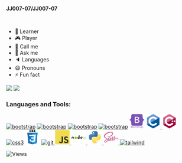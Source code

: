 **JJ007-07/JJ007-07**

<br/>

- 📘 Learner
- 🎮 Player
- 📱 Call me
- 💬 Ask me
- 🔈 Languages
- 😄 Pronouns
- ⚡ Fun fact
 
<img src="https://camo.githubusercontent.com/92cf0084ac9049296859d92f9caa4dc44e591d2c101885fadf1b829677adc6b1/68747470733a2f2f6769746875622d726561646d652d73746174732e76657263656c2e6170702f6170693f757365726e616d653d4a4a3030372d30372673686f775f69636f6e733d74727565267468656d653d68696768636f6e747261737426686964655f626f726465723d74727565" data-canonical-src="https://github-readme-stats.vercel.app/api?username=JJ007-07&amp;show_icons=true&amp;theme=highcontrast&amp;hide_border=true" style="max-width: 100%;"> <img src="https://camo.githubusercontent.com/2d1c8da3ca4706d40410951c504a3704faebe99d3481417fb5e78a9b95bfff09/68747470733a2f2f7468756d62732e6766796361742e636f6d2f457175616c57696c7465644561727468776f726d2d73697a655f726573747269637465642e676966" width="495px" data-canonical-src="https://thumbs.gfycat.com/EqualWiltedEarthworm-size_restricted.gif" style="max-width: 100%;">
<h3 align="left">Languages and Tools:</h3>
<p align="left" style="color:white"> 
  
<a href="https://www.java.com/es/" target="_blank" rel="noreferrer"> <img src="https://1000marcas.net/wp-content/uploads/2020/11/Java-logo.png" alt="bootstrap" width="60" height="40"/></a> <a href="https://www.mysql.com/" target="_blank" rel="noreferrer"> <img src="https://d1.awsstatic.com/asset-repository/products/amazon-rds/1024px-MySQL.ff87215b43fd7292af172e2a5d9b844217262571.png" alt="bootstrap" width="60" height="40"/></a> <a href="https://www.php.net/" target="_blank" rel="noreferrer"> <img src="https://upload.wikimedia.org/wikipedia/commons/thumb/2/27/PHP-logo.svg/1200px-PHP-logo.svg.png" alt="bootstrap" width="60" height="40"/></a> <a href="https://www.linux.org/" target="_blank" rel="noreferrer"> <img src="https://upload.wikimedia.org/wikipedia/commons/thumb/b/b0/NewTux.svg/300px-NewTux.svg.png" alt="bootstrap" width="40" height="40"/></a> <a href="https://getbootstrap.com" target="_blank" rel="noreferrer"> <img src="https://raw.githubusercontent.com/devicons/devicon/master/icons/bootstrap/bootstrap-plain-wordmark.svg" alt="bootstrap" width="40" height="40"/></a> <a href="https://www.cprogramming.com/" target="_blank" rel="noreferrer"> <img src="https://raw.githubusercontent.com/devicons/devicon/master/icons/c/c-original.svg" alt="c" width="40" height="40"/> </a> <a href="https://www.w3schools.com/cpp/" target="_blank" rel="noreferrer"> <img src="https://raw.githubusercontent.com/devicons/devicon/master/icons/cplusplus/cplusplus-original.svg" alt="cplusplus" width="40" height="40"/> </a>
<a href="https://developer.mozilla.org/es/docs/Learn/Getting_started_with_the_web/HTML_basics" target="_blank" rel="noreferrer"> <img src="https://upload.wikimedia.org/wikipedia/commons/thumb/6/61/HTML5_logo_and_wordmark.svg/1200px-HTML5_logo_and_wordmark.svg.png" alt="css3" width="40" height="40"/></a> <a href="https://www.w3schools.com/css/" target="_blank" rel="noreferrer"> <img src="https://raw.githubusercontent.com/devicons/devicon/master/icons/css3/css3-original-wordmark.svg" alt="css3" width="40" height="40"/></a> 
<a href="https://git-scm.com/" target="_blank" rel="noreferrer"> <img src="https://www.vectorlogo.zone/logos/git-scm/git-scm-icon.svg" alt="git" width="40" height="40"/> </a> <a href="https://developer.mozilla.org/en-US/docs/Web/JavaScript" target="_blank" rel="noreferrer"> <img src="https://raw.githubusercontent.com/devicons/devicon/master/icons/javascript/javascript-original.svg" alt="javascript" width="40" height="40"/> </a>
<a href="https://nodejs.org" target="_blank" rel="noreferrer"> <img src="https://raw.githubusercontent.com/devicons/devicon/master/icons/nodejs/nodejs-original-wordmark.svg" alt="nodejs" width="40" height="40"/> </a> <a href="https://www.python.org" target="_blank" rel="noreferrer"> <img src="https://raw.githubusercontent.com/devicons/devicon/master/icons/python/python-original.svg" alt="python" width="40" height="40"/> </a> <a href="https://sass-lang.com" target="_blank" rel="noreferrer"> <img src="https://raw.githubusercontent.com/devicons/devicon/master/icons/sass/sass-original.svg" alt="sass" width="40" height="40"/> </a> <a href="https://tailwindcss.com/" target="_blank" rel="noreferrer"> <img src="https://www.vectorlogo.zone/logos/tailwindcss/tailwindcss-icon.svg" alt="tailwind" width="40" height="40"/> </a> 
</p>
  
![Views](https://komarev.com/ghpvc/?username=JJ00721&label=PROFILE+VIEWS)
